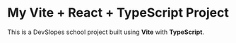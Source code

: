 # My Vite + React + TypeScript Project

This is a DevSlopes school project built using **Vite** with **TypeScript**.
